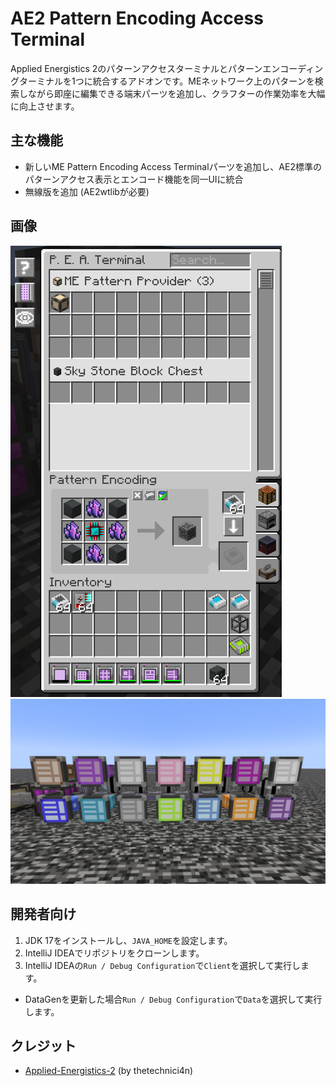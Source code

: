 # AE2 Pattern Encoding Access Terminal

Applied Energistics 2のパターンアクセスターミナルとパターンエンコーディングターミナルを1つに統合するアドオンです。MEネットワーク上のパターンを検索しながら即座に編集できる端末パーツを追加し、クラフターの作業効率を大幅に向上させます。

## 主な機能
- 新しいME Pattern Encoding Access Terminalパーツを追加し、AE2標準のパターンアクセス表示とエンコード機能を同一UIに統合
- 無線版を追加 (AE2wtlibが必要)

## 画像
![GUI](images/terminal_gui.png)
![Colors](images/colorful_terminals.png)

## 開発者向け
1. JDK 17をインストールし、`JAVA_HOME`を設定します。
2. IntelliJ IDEAでリポジトリをクローンします。
3. IntelliJ IDEAの`Run / Debug Configuration`で`Client`を選択して実行します。
* DataGenを更新した場合`Run / Debug Configuration`で`Data`を選択して実行します。

## クレジット
- [Applied-Energistics-2](https://www.curseforge.com/minecraft/mc-mods/applied-energistics-2) (by thetechnici4n)
